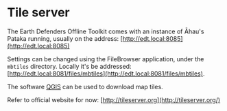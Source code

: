 # Tile server

The Earth Defenders Offline Toolkit comes with an instance of Āhau's Pataka running, usually on the address: [http://edt.local:8085](http://edt.local:8085)

Settings can be changed using the FileBrowser application, under the `mbtiles` directory. Locally it's be addressed: [http://edt.local:8081/files/mbtiles](http://edt.local:8081/files/mbtiles).

The software [QGIS](https://qgis.org/) can be used to download map tiles.

Refer to official website for now: [http://tileserver.org](http://tileserver.org/)
